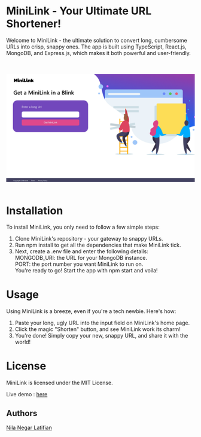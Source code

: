 # MiniLink - Your Ultimate URL Shortener!

Welcome to MiniLink - the ultimate solution to convert long, cumbersome URLs into crisp, snappy ones. The app is built using TypeScript, React.js, MongoDB, and Express.js, which makes it both powerful and user-friendly.

<br/>
<br/>
<div align = "center">
<img src= "https://github.com/negarlatifian/MiniLink/blob/master/client/utils/Screenshot.png?raw=true"  />
</div>
<br/>

# Installation

To install MiniLink, you only need to follow a few simple steps:

1. Clone MiniLink's repository - your gateway to snappy URLs.
2. Run npm install to get all the dependencies that make MiniLink tick.
3. Next, create a .env file and enter the following details:<br>
   MONGODB_URI: the URL for your MongoDB instance.<br>
   PORT: the port number you want MiniLink to run on.<br>
   You're ready to go! Start the app with npm start and voila!

# Usage

Using MiniLink is a breeze, even if you're a tech newbie. Here's how:

1. Paste your long, ugly URL into the input field on MiniLink's home page.
2. Click the magic "Shorten" button, and see MiniLink work its charm!
3. You're done! Simply copy your new, snappy URL, and share it with the world!

# License

MiniLink is licensed under the MIT License.

Live demo : [here](https://minilink-h06h.onrender.com/)

## Authors

[Nila Negar Latifian](https://github.com/negarlatifian)
